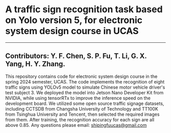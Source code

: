 # A traffic sign recognition task based on Yolo version 5, for electronic system design course in UCAS
-----
Contributors: Y. F. Chen, S. P. Fu, T. Li, G. X. Yang, H. Y. Zhang.  
-----
This repository contains code for electronic system design course in the spring 2024 semester, UCAS. The code implements the recognition of eight traffic signs using YOLOv5 model to simulate Chinese motor vehicle driver's test subject 3.
We deployed the model into Jetson Nano Developer Kit from NVIDIA, while using tensorRTx to improve the inference speed on the development board.
We utilized some open source traffic signage datasets, including CCTSDB from Changsha University of Technology and TT100K from Tsinghua University and Tencent, then selected the required images from them. After training, the recognition accuracy for each sign are all above 0.85.
Any questions please email: shipingfuucas@gmail.com
